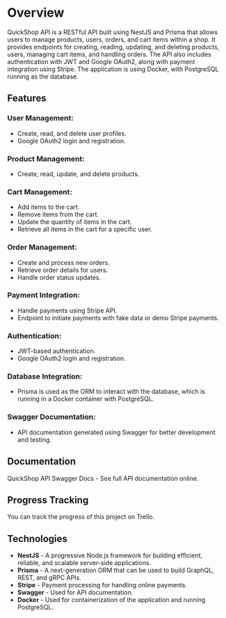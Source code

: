 # Overview
QuickShop API is a RESTful API built using NestJS and Prisma that allows users to manage products, users, orders, and cart items within a shop. It provides endpoints for creating, reading, updating, and deleting products, users, managing cart items, and handling orders. The API also includes authentication with JWT and Google OAuth2, along with payment integration using Stripe. The application is using Docker, with PostgreSQL running as the database.

## Features
### User Management:
- Create, read, and delete user profiles.
- Google OAuth2 login and registration.

### Product Management:
- Create, read, update, and delete products.

### Cart Management:
- Add items to the cart.
- Remove items from the cart.
- Update the quantity of items in the cart.
- Retrieve all items in the cart for a specific user.

### Order Management:
- Create and process new orders.
- Retrieve order details for users.
- Handle order status updates.

### Payment Integration:
- Handle payments using Stripe API.
- Endpoint to initiate payments with fake data or demo Stripe payments.

### Authentication:
- JWT-based authentication.
- Google OAuth2 login and registration.

### Database Integration:
- Prisma is used as the ORM to interact with the database, which is running in a Docker container with PostgreSQL.

### Swagger Documentation:
- API documentation generated using Swagger for better development and testing.

## Documentation
QuickShop API Swagger Docs - See full API documentation online.

## Progress Tracking
You can track the progress of this project on Trello.

## Technologies
- **NestJS** - A progressive Node.js framework for building efficient, reliable, and scalable server-side applications.
- **Prisma** - A next-generation ORM that can be used to build GraphQL, REST, and gRPC APIs.
- **Stripe** - Payment processing for handling online payments.
- **Swagger** - Used for API documentation.
- **Docker** - Used for containerization of the application and running PostgreSQL.
